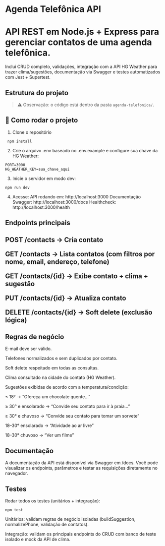 # Agenda Telefônica API
<h1> API REST em Node.js + Express para gerenciar contatos de uma agenda telefônica. </h1>
Inclui CRUD completo, validações, integração com a API HG Weather para trazer clima/sugestões, documentação via Swagger e testes automatizados com Jest + Supertest.

## Estrutura do projeto
> ⚠️ Observação: o código está dentro da pasta `agenda-telefonica/`.


## 🚀 Como rodar o projeto
1. Clone o repositório
  <pre><code> npm install </code></pre>

2. Crie o arquivo .env baseado no .env.example e configure sua chave da HG Weather:
<pre><code>PORT=3000
HG_WEATHER_KEY=sua_chave_aqui </code></pre>

3. Inicie o servidor em modo dev:
<pre><code>npm run dev </code></pre>

4. Acesse:
API rodando em: http://localhost:3000
Documentação Swagger: http://localhost:3000/docs
Healthcheck: http://localhost:3000/health


<h2>Endpoints principais<h2> 
<p>
POST /contacts → Cria contato
  
GET /contacts → Lista contatos (com filtros por nome, email, endereço, telefone)

GET /contacts/{id} → Exibe contato + clima + sugestão

PUT /contacts/{id} → Atualiza contato

DELETE /contacts/{id} → Soft delete (exclusão lógica)</p>


<h2>Regras de negócio </h2>
 <p>E-mail deve ser válido.

Telefones normalizados e sem duplicados por contato.

Soft delete respeitado em todas as consultas.

Clima consultado na cidade do contato (HG Weather).

Sugestões exibidas de acordo com a temperatura/condição:

≤ 18° → “Ofereça um chocolate quente...”

≥ 30° e ensolarado → “Convide seu contato para ir à praia...”

≥ 30° e chuvoso → “Convide seu contato para tomar um sorvete”

18–30° ensolarado → “Atividade ao ar livre”

18–30° chuvoso → “Ver um filme” </p>


<h2>Documentação</h2>
<p>A documentação da API está disponível via Swagger em /docs.
Você pode visualizar os endpoints, parâmetros e testar as requisições diretamente no navegador. </p>
  
<h2>Testes </h2>
Rodar todos os testes (unitários + integração):
<pre><code>npm test</code></pre>
Unitários: validam regras de negócio isoladas (buildSuggestion, normalizePhone, validação de contatos).

Integração: validam os principais endpoints do CRUD com banco de teste isolado e mock da API de clima. 



